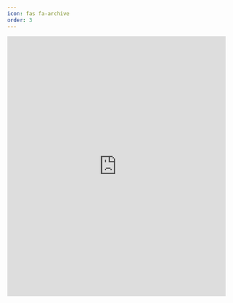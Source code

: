 ```yaml
---
icon: fas fa-archive
order: 3
---
```

<iframe src="https://docs.google.com/document/d/1ZqXKPs2ycIEGErvxigGnxC3yMhwkVyHYohKtT8SxdxA/edit?usp=sharing"
        width="100%" height="600px" frameborder="0"></iframe>

